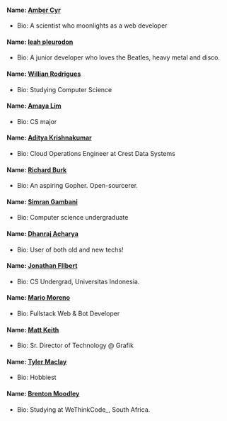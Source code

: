 #### Name: [Amber Cyr](https://github.com/SheW0lf)

- Bio: A scientist who moonlights as a web developer

#### Name: [leah pleurodon](https://github.com/leahpleurodon)

- Bio: A junior developer who loves the Beatles, heavy metal and disco.

#### Name: [Willian Rodrigues](https://github.com/willianrod)

- Bio: Studying Computer Science

#### Name: [Amaya Lim](https://github.com/nightrainlily)

- Bio: CS major

#### Name: [Aditya Krishnakumar](https://github.com/beingadityak)

- Bio: Cloud Operations Engineer at Crest Data Systems

#### Name: [Richard Burk](https://github.com/rbo13)

- Bio: An aspiring Gopher. Open-sourcerer.

#### Name: [Simran Gambani](https://github.com/gambani-simran)

- Bio: Computer science undergraduate

#### Name: [Dhanraj Acharya](https://github.com/drex44)

- Bio: User of both old and new techs!

#### Name: [Jonathan FIlbert](https://github.com/jonathanfilbert)

- Bio: CS Undergrad, Universitas Indonesia.

#### Name: [Mario Moreno](https://github.com/soymariomoreno)

- Bio: Fullstack Web & Bot Developer

#### Name: [Matt Keith](https://github.com/redyetico)

- Bio: Sr. Director of Technology @ Grafik

#### Name: [Tyler Maclay](https://github.com/tylermaclay)

- Bio: Hobbiest

#### Name: [Brenton Moodley](https://github.com/breakstate)

- Bio: Studying at WeThinkCode_, South Africa.

